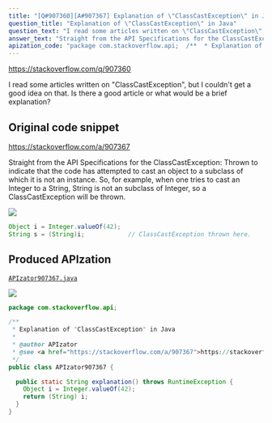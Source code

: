 ```yaml
---
title: "[Q#907360][A#907367] Explanation of \"ClassCastException\" in Java"
question_title: "Explanation of \"ClassCastException\" in Java"
question_text: "I read some articles written on \"ClassCastException\", but I couldn't get a good idea on that. Is there a good article or what would be a brief explanation?"
answer_text: "Straight from the API Specifications for the ClassCastException: Thrown to indicate that the code has   attempted to cast an object to a   subclass of which it is not an   instance. So, for example, when one tries to cast an Integer to a String, String is not an subclass of Integer, so a ClassCastException will be thrown."
apization_code: "package com.stackoverflow.api;  /**  * Explanation of \"ClassCastException\" in Java  *  * @author APIzator  * @see <a href=\"https://stackoverflow.com/a/907367\">https://stackoverflow.com/a/907367</a>  */ public class APIzator907367 {    public static String explanation() throws RuntimeException {     Object i = Integer.valueOf(42);     return (String) i;   } }"
---
```


https://stackoverflow.com/q/907360

I read some articles written on &quot;ClassCastException&quot;, but I couldn&#x27;t get a good idea on that. Is there a good article or what would be a brief explanation?



## Original code snippet

https://stackoverflow.com/a/907367

Straight from the API Specifications for the ClassCastException:
Thrown to indicate that the code has
  attempted to cast an object to a
  subclass of which it is not an
  instance.
So, for example, when one tries to cast an Integer to a String, String is not an subclass of Integer, so a ClassCastException will be thrown.

<div class="code-logo"><img src="/stackoverflow.png" /></div>

```java
Object i = Integer.valueOf(42);
String s = (String)i;            // ClassCastException thrown here.
```

## Produced APIzation

[`APIzator907367.java`](https://github.com/pasqualesalza/apization-temp-data/raw/master/search/APIzator907367.java)

<div class="code-logo"><img src="/apizator.png" /></div>

```java
package com.stackoverflow.api;

/**
 * Explanation of "ClassCastException" in Java
 *
 * @author APIzator
 * @see <a href="https://stackoverflow.com/a/907367">https://stackoverflow.com/a/907367</a>
 */
public class APIzator907367 {

  public static String explanation() throws RuntimeException {
    Object i = Integer.valueOf(42);
    return (String) i;
  }
}

```